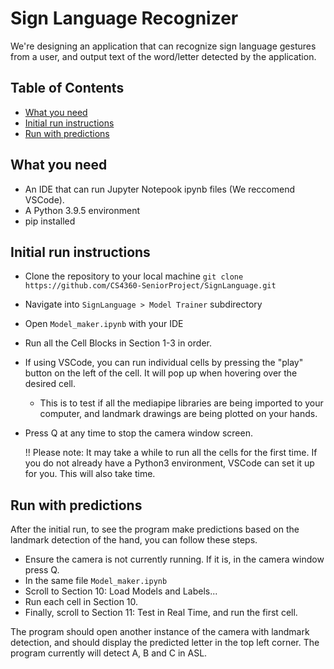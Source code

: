 # Sign Language Recognizer
We're designing an application that can recognize sign language gestures from a user, and output text of the word/letter detected by the application.

## Table of Contents
+ [What you need](#what-you-need)
+ [Initial run instructions](#initial-run-instructions)
+ [Run with predictions](#run-with-predictions)

## What you need
- An IDE that can run Jupyter Notepook ipynb files (We reccomend VSCode).
- A Python 3.9.5 environment
- pip installed
  
## Initial run instructions
- Clone the repository to your local machine ```git clone https://github.com/CS4360-SeniorProject/SignLanguage.git```
- Navigate into ```SignLanguage > Model Trainer``` subdirectory
- Open ```Model_maker.ipynb``` with your IDE
- Run all the Cell Blocks in Section 1-3 in order.
- If using VSCode, you can run individual cells by pressing the "play" button on the left of the cell. It will pop up when hovering over the desired cell.

    * This is to test if all the mediapipe libraries are being imported to your computer, and landmark drawings are being plotted on your hands.
      
- Press Q at any time to stop the camera window screen.

  !! Please note: It may take a while to run all the cells for the first time. If you do not already have a Python3 environment, VSCode can set it up for you. This will also take time.
  
## Run with predictions
After the initial run, to see the program make predictions based on the landmark detection of the hand, you can follow these steps.

- Ensure the camera is not currently running. If it is, in the camera window press Q.
- In the same file ```Model_maker.ipynb```
- Scroll to Section 10: Load Models and Labels...
- Run each cell in Section 10.
- Finally, scroll to Section 11: Test in Real Time, and run the first cell.

The program should open another instance of the camera with landmark detection, and should display the predicted letter in the top left corner. The program currently will detect A, B and C in ASL.

